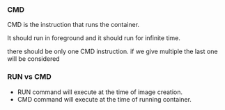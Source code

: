 ### CMD

CMD is the instruction that runs the container.

It should run in foreground and it should run for infinite time.

there should be only one CMD instruction. if we give multiple the last one will be considered

### RUN vs CMD
* RUN command will execute at the time of image creation.
* CMD command will execute at the time of running container.

